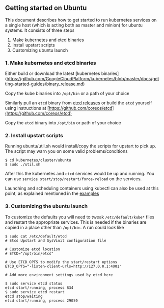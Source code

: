 ## Getting started on Ubuntu 

This document describes how to get started to run kubernetes services on a single host (which is acting both as master and minion) for ubuntu systems. It consists of three steps

1. Make kubernetes and etcd binaries
2. Install upstart scripts
3. Customizing ubuntu launch

### 1. Make kubernetes and etcd binaries
Either build or download the latest [kubernetes binaries] (https://github.com/GoogleCloudPlatform/kubernetes/blob/master/docs/getting-started-guides/binary_release.md)

Copy the kube binaries into `/opt/bin` or a path of your choice

Similarly pull an `etcd` binary from [etcd releases](https://github.com/coreos/etcd/releases) or build the `etcd` yourself using instructions at [https://github.com/coreos/etcd](https://github.com/coreos/etcd)

Copy the `etcd` binary into `/opt/bin` or path of your choice

### 2. Install upstart scripts
Running ubuntu/util.sh would install/copy the scripts for upstart to pick up. The script may warn you on some valid problems/conditions

```
$ cd kubernetes/cluster/ubuntu
$ sudo ./util.sh
```

After this the kubernetes and `etcd` services would be up and running. You can use `service start/stop/restart/force-reload` on the services.

Launching and scheduling containers using kubectl can also be used at this point, as explained mentioned in the [examples](https://github.com/GoogleCloudPlatform/kubernetes/tree/master/examples/guestbook)

### 3. Customizing the ubuntu launch
To customize the defaults you will need to tweak `/etc/default/kube*` files and restart the appropriate services. This is needed if the binaries are copied in a place other than `/opt/bin`. A run could look like

```
$ sudo cat /etc/default/etcd 
# Etcd Upstart and SysVinit configuration file

# Customize etcd location 
# ETCD="/opt/bin/etcd"

# Use ETCD_OPTS to modify the start/restart options
ETCD_OPTS="-listen-client-urls=http://127.0.0.1:4001"

# Add more environment settings used by etcd here

$ sudo service etcd status
etcd start/running, process 834
$ sudo service etcd restart
etcd stop/waiting
etcd start/running, process 29050
```
